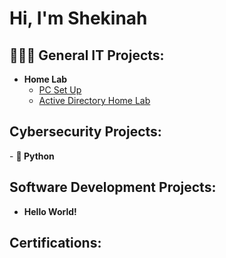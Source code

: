 <h1>Hi, I'm Shekinah </h1>

<h2>👩🏽‍💻 General IT Projects:</h2>

- <b>Home Lab</b>
  - [PC Set Up](https://github.com/collectivelykinah/LABURL)
  - [Active Directory Home Lab](https://github.com/collectivelykinah/LABURL)

<h2>Cybersecurity Projects:</h2>  
- <b> 🐍 Python</b>

<h2>Software Development Projects:</h2>

- <b>Hello World!</b>

<h2>Certifications:</h2>


